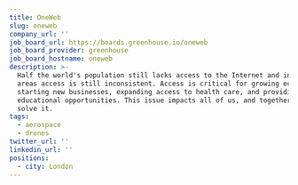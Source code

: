 ```yaml
---
title: OneWeb
slug: oneweb
company_url: ''
job_board_url: https://boards.greenhouse.io/oneweb
job_board_provider: greenhouse
job_board_hostname: oneweb
description: >-
  Half the world's population still lacks access to the Internet and in many
  areas access is still inconsistent. Access is critical for growing economies,
  starting new businesses, expanding access to health care, and providing
  educational opportunities. This issue impacts all of us, and together we can
  solve it.
tags:
  - aerospace
  - drones
twitter_url: ''
linkedin_url: ''
positions:
  - city: London
---
```

